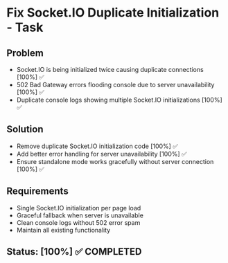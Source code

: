 # Fix Socket.IO Duplicate Initialization - Task

## Problem
- Socket.IO is being initialized twice causing duplicate connections [100%] ✅
- 502 Bad Gateway errors flooding console due to server unavailability [100%] ✅
- Duplicate console logs showing multiple Socket.IO initializations [100%] ✅

## Solution  
- Remove duplicate Socket.IO initialization code [100%] ✅
- Add better error handling for server unavailability [100%] ✅
- Ensure standalone mode works gracefully without server connection [100%] ✅

## Requirements
- Single Socket.IO initialization per page load
- Graceful fallback when server is unavailable
- Clean console logs without 502 error spam
- Maintain all existing functionality

## Status: [100%] ✅ COMPLETED
